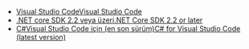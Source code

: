 * [<span data-ttu-id="eab9d-101">Visual Studio Code</span><span class="sxs-lookup"><span data-stu-id="eab9d-101">Visual Studio Code</span></span>](https://code.visualstudio.com/download)
* [<span data-ttu-id="eab9d-102">.NET core SDK 2.2 veya üzeri</span><span class="sxs-lookup"><span data-stu-id="eab9d-102">.NET Core SDK 2.2 or later</span></span>](https://www.microsoft.com/net/download/all)
* [<span data-ttu-id="eab9d-103">C#Visual Studio Code için (en son sürüm)</span><span class="sxs-lookup"><span data-stu-id="eab9d-103">C# for Visual Studio Code (latest version)</span></span>](https://marketplace.visualstudio.com/items?itemName=ms-vscode.csharp)